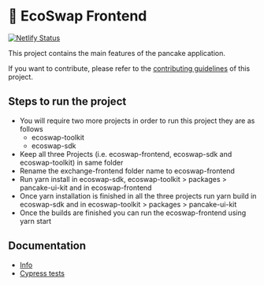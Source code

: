 # 🥞 EcoSwap Frontend

[![Netlify Status](https://api.netlify.com/api/v1/badges/7bebf1a3-be7b-4165-afd1-446256acd5e3/deploy-status)](https://app.netlify.com/sites/pancake-prod/deploys)

This project contains the main features of the pancake application.

If you want to contribute, please refer to the [contributing guidelines](./CONTRIBUTING.md) of this project.

## Steps to run the project

- You will require two more projects in order to run this project they are as follows
  - ecoswap-toolkit
  - ecoswap-sdk
- Keep all three Projects (i.e. ecoswap-frontend, ecoswap-sdk and ecoswap-toolkit) in same folder
- Rename the exchange-frontend folder name to ecoswap-frontend
- Run yarn install in ecoswap-sdk, ecoswap-toolkit > packages > pancake-ui-kit and in ecoswap-frontend
- Once yarn installation is finished in all the three projects run yarn build in ecoswap-sdk and in ecoswap-toolkit > packages > pancake-ui-kit
- Once the builds are finished you can run the ecoswap-frontend using yarn start

## Documentation

- [Info](doc/Info.md)
- [Cypress tests](doc/Cypress.md)
